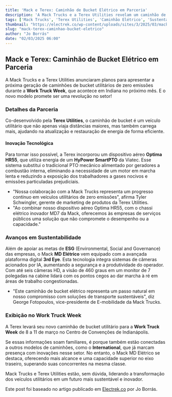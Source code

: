 ```yaml
---
title: 'Mack e Terex: Caminhão de Bucket Elétrico em Parceria'
description: 'A Mack Trucks e a Terex Utilities revelam um caminhão de bucket elétrico inovador.'
tags: ['Mack Trucks', 'Terex Utilities', 'Caminhão Elétrico', 'Sustentabilidade', 'Inovação']
thumbnail: "https://electrek.co/wp-content/uploads/sites/3/2025/03/mack-trucks_MAIN.jpg?quality=82&strip=all&w=1600"
slug: "mack-terex-caminhao-bucket-eletrico"
author: "Jo Borrás"
date: "02/03/2025 06:00"
---
```


## Mack e Terex: Caminhão de Bucket Elétrico em Parceria

A Mack Trucks e a Terex Utilities anunciaram planos para apresentar a próxima geração de caminhões de bucket utilitários de zero emissões durante a **Work Truck Week**, que acontece em Indiana no próximo mês. E o novo modelo promete ser uma revolução no setor!

### Detalhes da Parceria
Co-desenvolvido pela **Terex Utilities**, o caminhão de bucket é um veículo utilitário que não apenas viaja distâncias maiores, mas também carrega mais, ajudando na atualização e restauração de energia de forma eficiente.

#### Inovação Tecnológica
Para tornar isso possível, a Terex incorporou um dispositivo aéreo **Optima HR55**, que utiliza energia de um **HyPower SmartPTO** da Viatec. Esse sistema substitui o tradicional PTO mecânico alimentado por geradores a combustão interna, eliminando a necessidade de um motor em marcha lenta e reduzindo a exposição dos trabalhadores a gases nocivos e emissões particuladas prejudiciais.

* "Nossa colaboração com a Mack Trucks representa um progresso contínuo em veículos utilitários de zero emissões", afirma Tyler Schwingler, gerente de marketing de produtos da Terex Utilities.  
* "Ao combinar nosso dispositivo aéreo Optima HR55, com o chassi elétrico inovador MD7 da Mack, oferecemos às empresas de serviços públicos uma solução que não compromete o desempenho ou a capacidade."

### Avanços em Sustentabilidade
Além de apoiar as metas de **ESG** (Environmental, Social and Governance) das empresas, o Mack **MD Elétrico** vem equipado com a avançada plataforma digital **3rd Eye**. Esta tecnologia integra sistemas de câmeras acionados por IA, aumentando a segurança e a produtividade do operador. Com até seis câmeras HD, a visão de 460 graus em um monitor de 7 polegadas na cabine lidará com os pontos cegos ao dar marcha à ré em áreas de trabalho congestionadas.

* "Este caminhão de bucket elétrico representa um passo natural em nosso compromisso com soluções de transporte sustentáveis", diz George Fotopoulos, vice-presidente de E-mobilidade da Mack Trucks.

### Exibição no Work Truck Week
A Terex levará seu novo caminhão de bucket utilitário para a **Work Truck Week** de 8 a 11 de março no Centro de Convenções de Indianápolis. 

Se essas informações soam familiares, é porque também estão conectadas a outros modelos de caminhões, como o **International**, que já marcam presença com inovações nesse setor. No entanto, o Mack MD Elétrico se destaca, oferecendo mais alcance e uma capacidade superior no eixo traseiro, superando suas concorrentes na mesma classe.

Mack Trucks e Terex Utilities estão, sem dúvida, liderando a transformação dos veículos utilitários em um futuro mais sustentável e inovador.

Este post foi baseado no artigo publicado em [Electrek.co](https://electrek.co/2025/03/01/mack-trucks-terex-utilities-partner-on-electric-bucket-truck/) por Jo Borrás.